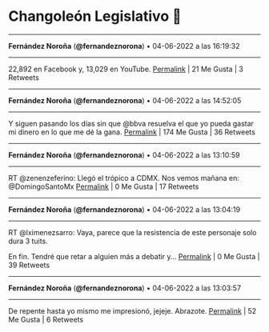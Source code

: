 # Changoleón Legislativo 🙈
*****
**Fernández Noroña** (**@fernandeznorona**) • 04-06-2022 a las 16:19:32
*****
22,892 en Facebook y, 13,029 en YouTube.
[Permalink](https://twitter.com/fernandeznorona/status/1533242077303123968) | 21 Me Gusta | 3 Retweets
*****
**Fernández Noroña** (**@fernandeznorona**) • 04-06-2022 a las 14:52:05
*****
Y siguen pasando los días sin que @bbva resuelva el que yo pueda gastar mi dinero en lo que me dé la gana.
[Permalink](https://twitter.com/fernandeznorona/status/1533220072637878272) | 174 Me Gusta | 36 Retweets
*****
**Fernández Noroña** (**@fernandeznorona**) • 04-06-2022 a las 13:10:59
*****
RT @zenenzeferino: Llegó el trópico a CDMX. Nos vemos mañana en: @DomingoSantoMx
[Permalink](https://twitter.com/fernandeznorona/status/1533194629037760512) | 0 Me Gusta | 17 Retweets
*****
**Fernández Noroña** (**@fernandeznorona**) • 04-06-2022 a las 13:04:19
*****
RT @lximenezsarro: Vaya, parece que la resistencia de este personaje solo dura 3 tuits.


En fin. Tendré que retar a alguien más a debatir y…
[Permalink](https://twitter.com/fernandeznorona/status/1533192951718850560) | 0 Me Gusta | 39 Retweets
*****
**Fernández Noroña** (**@fernandeznorona**) • 04-06-2022 a las 13:03:57
*****
De repente hasta yo mismo me impresionó, jejeje. Abrazote.
[Permalink](https://twitter.com/fernandeznorona/status/1533192857716084736) | 52 Me Gusta | 6 Retweets